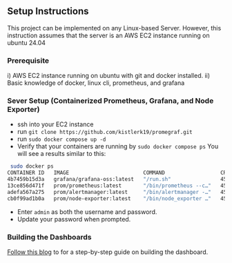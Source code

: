 ## Setup Instructions

This project can be implemented on any Linux-based Server. However, this instruction assumes that the server is an AWS EC2 instance running on ubuntu 24.04

### Prerequisite

i) AWS EC2 instance running on ubuntu with git and docker installed.
ii) Basic knowledge of docker, linux cli, prometheus, and grafana

### Sever Setup (Containerized Prometheus, Grafana, and Node Exporter)

- ssh into your EC2 instance
- run ```git clone https://github.com/kistlerk19/promegraf.git```
- run ```sudo docker compose up -d```
- Verify that your containers are running by ```sudo docker compose ps``` You will see a results similar to this:

```bash
 sudo docker ps
CONTAINER ID   IMAGE                        COMMAND                  CREATED          STATUS                          PORTS                                         NAMES
4b7459b15d3a   grafana/grafana-oss:latest   "/run.sh"                45 minutes ago   Up 45 minutes                   0.0.0.0:3000->3000/tcp, [::]:3000->3000/tcp   grafana
13ce856d471f   prom/prometheus:latest       "/bin/prometheus --c…"   45 minutes ago   Up 45 minutes                   0.0.0.0:9090->9090/tcp, [::]:9090->9090/tcp   prometheus
adefa567a275   prom/alertmanager:latest     "/bin/alertmanager -…"   45 minutes ago   Restarting (1) 43 seconds ago                                                 alertmanager
cb0f99ad1b0a   prom/node-exporter:latest    "/bin/node_exporter …"   45 minutes ago   Up 45 minutes                   0.0.0.0:9100->9100/tcp, [::]:9100->9100/tcp   node-exporter
```

  - Enter ```admin``` as both the username and password.
  - Update your password when prompted.

### Building the Dashboards

[Follow this blog](https://betterstack.com/community/guides/monitoring/visualize-prometheus-metrics-grafana/#configuring-the-prometheus-data-source) to for a step-by-step guide on building the dashboard.

